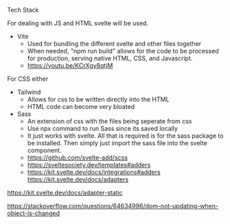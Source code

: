 Tech Stack

For dealing with JS and HTML svelte will be used.

- Vite
    - Used for bundling the different svelte and other files together
    - When needed, "npm run build" allows for the code to be processed for production, serving native HTML, CSS, and Javascript.
    - https://youtu.be/KCrXgy8qtjM

For CSS either
- Tailwind
    - Allows for css to be written directly into the HTML 
    - HTML code can become very bloated
- Sass
    - An extension of css with the files being seperate from css
    - Use npx command to run Sass since its saved locally
    - It just works with svelte. All that is required is for the sass package to be installed. Then simply just import the sass file into the svelte component.
    - https://github.com/svelte-add/scss
    - https://sveltesociety.dev/templates#adders
    - https://kit.svelte.dev/docs/integrations#adders
https://kit.svelte.dev/docs/adapters

https://kit.svelte.dev/docs/adapter-static

https://stackoverflow.com/questions/64634996/dom-not-updating-when-object-is-changed

